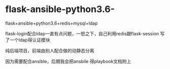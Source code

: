 # flask-ansible-python3.6-
flask+ansible+python3.6+redis+mysql+ldap

flask-login配合ldap一直有点问题，一怒之下，自己利用redis跟flask-session 写了一个ldap得认证模块


纯后端项目，前端由别人配合做的动静态分离

因为需要配合ansible，后期我会把ansbile 得playbook文档附上
